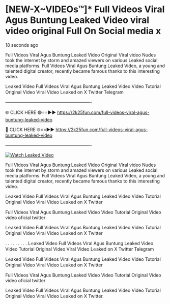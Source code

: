 # [NEW-X~VIDEOs™]* Full Videos Viral Agus Buntung Leaked Video viral video original Full On Social media x

18 seconds ago

Full Videos Viral Agus Buntung Leaked Video Original Viral video Nudes took the internet by storm and amazed viewers on various Leaked social media platforms. Full Videos Viral Agus Buntung Leaked Video, a young and talented digital creator, recently became famous thanks to this interesting video.

L𝚎aked Video Full Videos Viral Agus Buntung Leaked Video Video Tutorial Original Video Viral Video L𝚎aked on X Twitter Telegram

———————————————————-

🌐 CLICK HERE 🟢==►► https://2k25fun.com/full-videos-viral-agus-buntung-leaked-video

🔴 CLICK HERE 🌐==►► https://2k25fun.com/full-videos-viral-agus-buntung-leaked-video

———————————————————-

[![Watch Leaked Video](https://miro.medium.com/v2/resize:fit:828/format:webp/1*cilzJN44JGOrTw9NJCrNHA.gif "Watch Leaked Video")](https://2k25fun.com/full-videos-viral-agus-buntung-leaked-video)

Full Videos Viral Agus Buntung Leaked Video Original Viral video Nudes took the internet by storm and amazed viewers on various Leaked social media platforms. Full Videos Viral Agus Buntung Leaked Video, a young and talented digital creator, recently became famous thanks to this interesting video.

L𝚎aked Video Full Videos Viral Agus Buntung Leaked Video Video Tutorial Original Video Viral Video L𝚎aked on X Twitter

Full Videos Viral Agus Buntung Leaked Video Video Tutorial Original Video video oficial twitter

L𝚎aked Video Full Videos Viral Agus Buntung Leaked Video Video Tutorial Original Video Viral Video L𝚎aked on X Twitter

. . . . . . . . . L𝚎aked Video Full Videos Viral Agus Buntung Leaked Video Video Tutorial Original Video Viral Video L𝚎aked on X Twitter Telegram

L𝚎aked Video Full Videos Viral Agus Buntung Leaked Video Video Tutorial Original Video Viral Video L𝚎aked on X Twitter

Full Videos Viral Agus Buntung Leaked Video Video Tutorial Original Video video oficial twitter

L𝚎aked Video Full Videos Viral Agus Buntung Leaked Video Video Tutorial Original Video Viral Video L𝚎aked on X Twitter.